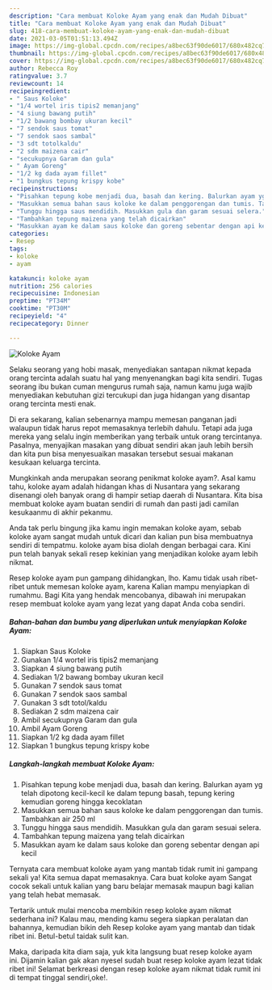 ```yaml
---
description: "Cara membuat Koloke Ayam yang enak dan Mudah Dibuat"
title: "Cara membuat Koloke Ayam yang enak dan Mudah Dibuat"
slug: 418-cara-membuat-koloke-ayam-yang-enak-dan-mudah-dibuat
date: 2021-03-05T01:51:13.494Z
image: https://img-global.cpcdn.com/recipes/a8bec63f90de6017/680x482cq70/koloke-ayam-foto-resep-utama.jpg
thumbnail: https://img-global.cpcdn.com/recipes/a8bec63f90de6017/680x482cq70/koloke-ayam-foto-resep-utama.jpg
cover: https://img-global.cpcdn.com/recipes/a8bec63f90de6017/680x482cq70/koloke-ayam-foto-resep-utama.jpg
author: Rebecca Roy
ratingvalue: 3.7
reviewcount: 14
recipeingredient:
- " Saus Koloke"
- "1/4 wortel iris tipis2 memanjang"
- "4 siung bawang putih"
- "1/2 bawang bombay ukuran kecil"
- "7 sendok saus tomat"
- "7 sendok saos sambal"
- "3 sdt totolkaldu"
- "2 sdm maizena cair"
- "secukupnya Garam dan gula"
- " Ayam Goreng"
- "1/2 kg dada ayam fillet"
- "1 bungkus tepung krispy kobe"
recipeinstructions:
- "Pisahkan tepung kobe menjadi dua, basah dan kering. Balurkan ayam yg telah dipotong kecil-kecil ke dalam tepung basah, tepung kering kemudian goreng hingga kecoklatan"
- "Masukkan semua bahan saus koloke ke dalam penggorengan dan tumis. Tambahkan air 250 ml"
- "Tunggu hingga saus mendidih. Masukkan gula dan garam sesuai selera."
- "Tambahkan tepung maizena yang telah dicairkan"
- "Masukkan ayam ke dalam saus koloke dan goreng sebentar dengan api kecil"
categories:
- Resep
tags:
- koloke
- ayam

katakunci: koloke ayam 
nutrition: 256 calories
recipecuisine: Indonesian
preptime: "PT34M"
cooktime: "PT30M"
recipeyield: "4"
recipecategory: Dinner

---
```



![Koloke Ayam](https://img-global.cpcdn.com/recipes/a8bec63f90de6017/680x482cq70/koloke-ayam-foto-resep-utama.jpg)

Selaku seorang yang hobi masak, menyediakan santapan nikmat kepada orang tercinta adalah suatu hal yang menyenangkan bagi kita sendiri. Tugas seorang ibu bukan cuman mengurus rumah saja, namun kamu juga wajib menyediakan kebutuhan gizi tercukupi dan juga hidangan yang disantap orang tercinta mesti enak.

Di era  sekarang, kalian sebenarnya mampu memesan panganan jadi walaupun tidak harus repot memasaknya terlebih dahulu. Tetapi ada juga mereka yang selalu ingin memberikan yang terbaik untuk orang tercintanya. Pasalnya, menyajikan masakan yang dibuat sendiri akan jauh lebih bersih dan kita pun bisa menyesuaikan masakan tersebut sesuai makanan kesukaan keluarga tercinta. 



Mungkinkah anda merupakan seorang penikmat koloke ayam?. Asal kamu tahu, koloke ayam adalah hidangan khas di Nusantara yang sekarang disenangi oleh banyak orang di hampir setiap daerah di Nusantara. Kita bisa membuat koloke ayam buatan sendiri di rumah dan pasti jadi camilan kesukaanmu di akhir pekanmu.

Anda tak perlu bingung jika kamu ingin memakan koloke ayam, sebab koloke ayam sangat mudah untuk dicari dan kalian pun bisa membuatnya sendiri di tempatmu. koloke ayam bisa diolah dengan berbagai cara. Kini pun telah banyak sekali resep kekinian yang menjadikan koloke ayam lebih nikmat.

Resep koloke ayam pun gampang dihidangkan, lho. Kamu tidak usah ribet-ribet untuk memesan koloke ayam, karena Kalian mampu menyiapkan di rumahmu. Bagi Kita yang hendak mencobanya, dibawah ini merupakan resep membuat koloke ayam yang lezat yang dapat Anda coba sendiri.

<!--inarticleads1-->

##### Bahan-bahan dan bumbu yang diperlukan untuk menyiapkan Koloke Ayam:

1. Siapkan  Saus Koloke
1. Gunakan 1/4 wortel iris tipis2 memanjang
1. Siapkan 4 siung bawang putih
1. Sediakan 1/2 bawang bombay ukuran kecil
1. Gunakan 7 sendok saus tomat
1. Gunakan 7 sendok saos sambal
1. Gunakan 3 sdt totol/kaldu
1. Sediakan 2 sdm maizena cair
1. Ambil secukupnya Garam dan gula
1. Ambil  Ayam Goreng
1. Siapkan 1/2 kg dada ayam fillet
1. Siapkan 1 bungkus tepung krispy kobe




<!--inarticleads2-->

##### Langkah-langkah membuat Koloke Ayam:

1. Pisahkan tepung kobe menjadi dua, basah dan kering. Balurkan ayam yg telah dipotong kecil-kecil ke dalam tepung basah, tepung kering kemudian goreng hingga kecoklatan
1. Masukkan semua bahan saus koloke ke dalam penggorengan dan tumis. Tambahkan air 250 ml
1. Tunggu hingga saus mendidih. Masukkan gula dan garam sesuai selera.
1. Tambahkan tepung maizena yang telah dicairkan
1. Masukkan ayam ke dalam saus koloke dan goreng sebentar dengan api kecil




Ternyata cara membuat koloke ayam yang mantab tidak rumit ini gampang sekali ya! Kita semua dapat memasaknya. Cara buat koloke ayam Sangat cocok sekali untuk kalian yang baru belajar memasak maupun bagi kalian yang telah hebat memasak.

Tertarik untuk mulai mencoba membikin resep koloke ayam nikmat sederhana ini? Kalau mau, mending kamu segera siapkan peralatan dan bahannya, kemudian bikin deh Resep koloke ayam yang mantab dan tidak ribet ini. Betul-betul taidak sulit kan. 

Maka, daripada kita diam saja, yuk kita langsung buat resep koloke ayam ini. Dijamin kalian gak akan nyesel sudah buat resep koloke ayam lezat tidak ribet ini! Selamat berkreasi dengan resep koloke ayam nikmat tidak rumit ini di tempat tinggal sendiri,oke!.

